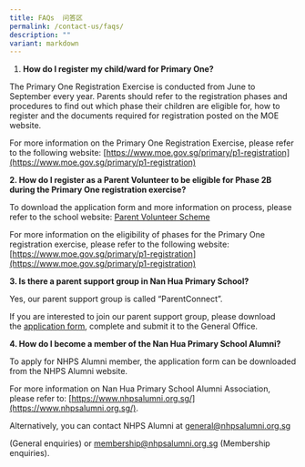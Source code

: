 ```yaml
---
title: FAQs  问答区
permalink: /contact-us/faqs/
description: ""
variant: markdown
---
```

1.  **How do I register my child/ward for Primary One?**
    
  
The Primary One Registration Exercise is conducted from June to September every year. Parents should refer to the registration phases and procedures to find out which phase their children are eligible for, how to register and the documents required for registration posted on the MOE website.
    
      
    
For more information on the Primary One Registration Exercise, please refer to the following website: [https://www.moe.gov.sg/primary/p1-registration](https://www.moe.gov.sg/primary/p1-registration)


**2.  How do I register as a Parent Volunteer to be eligible for Phase 2B during the Primary One registration exercise?**
    
      
    
To download the application form and more information on process, please refer to the school website: [Parent Volunteer Scheme](/our-school/school-information/parent-volunteer-scheme/)
    
      
    
For more information on the eligibility of phases for the Primary One registration exercise, please refer to the following website: [https://www.moe.gov.sg/primary/p1-registration](https://www.moe.gov.sg/primary/p1-registration)


**3.  Is there a parent support group in Nan Hua Primary School?**
    
      
    
Yes, our parent support group is called “ParentConnect”.
    
If you are interested to join our parent support group, please download the [application form](https://docs.google.com/forms/d/e/1FAIpQLScoLfZDkpfJ9Ofoz9vWECPyz1yyuR1lddi1losE7RUF_-na_w/viewform), complete and submit it to the General Office.

**4.  How do I become a member of the Nan Hua Primary School Alumni?**
    
   
To apply for NHPS Alumni member, the application form can be downloaded from the NHPS Alumni website.
    
      
    
For more information on Nan Hua Primary School Alumni Association, please refer to: [https://www.nhpsalumni.org.sg/](https://www.nhpsalumni.org.sg/).
    
      
    
Alternatively, you can contact NHPS Alumni at [general@nhpsalumni.org.sg](mailto:general@nhpsalumni.org.sg)
    
(General enquiries) or [membership@nhpsalumni.org.sg](mailto:membership@nhpsalumni.org.sg) (Membership enquiries).